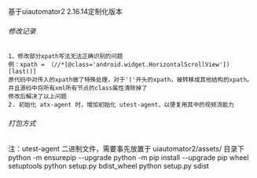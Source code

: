 基于uiautomator2 2.16.14定制化版本

###### 修改记录

    1、修改部分xpath写法无法正确识别的问题
    例：xpath = （//*[@class='android.widget.HorizontalScrollView'])[last()]
    原代码中对传入的xpath做了特殊处理，对于'('开头的xpath，被转移成其他结构的xpath。并且源码中将所有xml所有节点的class属性清除掉了
    修改后解决了以上问题
    2. 初始化 atx-agent 时，增加初始化 utest-agent，以便复用其中的视频流能力

###### 打包方式

注：utest-agent 二进制文件，需要事先放置于 uiautomator2/assets/ 目录下
    python -m ensurepip --upgrade
    python -m pip install --upgrade pip wheel setuptools
    python setup.py bdist_wheel
    python setup.py sdist